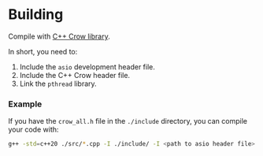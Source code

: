 # Building

Compile with [C++ Crow library](https://crowcpp.org/master/getting_started/setup/).

In short, you need to:

1. Include the `asio` development header file.
2. Include the C++ Crow header file.
3. Link the `pthread` library.

### Example

If you have the `crow_all.h` file in the `./include` directory, you can compile your code with:

```bash
g++ -std=c++20 ./src/*.cpp -I ./include/ -I <path to asio header file> -I /usr/local/include -lpthread
